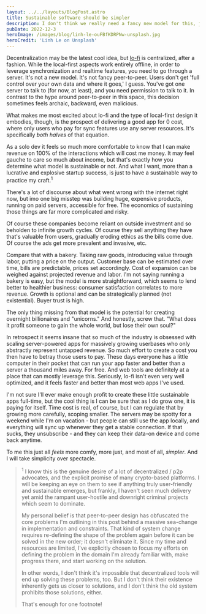 ```yaml
---
layout: ../../layouts/BlogPost.astro
title: Sustainable software should be simpler
description: I don't think we really need a fancy new model for this, just better scope.
pubDate: 2022-12-3
heroImage: /images/blog/linh-le-ouFBfKDRPNw-unsplash.jpg
heroCredit: 'Linh Le on Unsplash'
---
```


Decentralization may be the latest cool idea, but [lo-fi](https://lo-fi.gfor.rest) is centralized, after a fashion. While the local-first aspects work entirely offline, in order to leverage synchronization and realtime features, you need to go through a server. It's not a new model. It's not fancy peer-to-peer. Users don't get 'full control over your own data and where it goes,' I guess. You've got one server to talk to (for now, at least), and you need permission to talk to it. In contrast to the hype around peer-to-peer in this space, this decision sometimes feels archaic, backward, even malicious.

What makes me most excited about lo-fi and the type of local-first design it embodies, though, is the prospect of delivering a good app for 0 cost, where only users who pay for sync features use any server resources. It's specifically _both halves_ of that equation.

As a solo dev it feels so much more comfortable to know that I can make revenue on 100% of the interactions which will cost me money. It may feel gauche to care so much about income, but that's exactly how you determine what model is sustainable or not. And what I want, more than a lucrative and explosive startup success, is just to have a sustainable way to practice my craft.<sup>1</sup>

There's a lot of discourse about what went wrong with the internet right now, but imo one big misstep was building huge, expensive products, running on paid servers, accessible for free. The economics of sustaining those things are far more complicated and risky.

Of course these companies become reliant on outside investment and so beholden to infinite growth cycles. Of course they sell anything they have that's valuable from users, gradually eroding ethics as the bills come due. Of course the ads get more prevalent and invasive, etc.

Compare that with a bakery. Taking raw goods, introducing value through labor, putting a price on the output. Customer base can be estimated over time, bills are predictable, prices set accordingly. Cost of expansion can be weighed against projected revenue and labor. I'm not saying running a bakery is easy, but the model is more straightforward, which seems to lend better to healthier business: consumer satisfaction correlates to more revenue. Growth is optional and can be strategically planned (not existential). Buyer trust is high.

The only thing missing from that model is the potential for creating overnight billionaires and "unicorns." And honestly, screw that. "What does it profit someone to gain the whole world, but lose their own soul?"

In retrospect it seems insane that so much of the industry is obsessed with scaling server-powered apps for massively growing userbases who only abstractly represent untapped revenue. So much effort to create a cost you then have to betray those users to pay. These days everyone has a little computer in their pocket that can run your app faster and better than a server a thousand miles away. For free. And web tools are definitely at a place that can mostly leverage this. Seriously, lo-fi isn't even very well optimized, and it feels faster and better than most web apps I've used.

I'm not sure I'll ever make enough profit to create these little sustainable apps full-time, but the cool thing is I can be sure that as I do grow one, it is paying for itself. Time cost is real, of course, but I can regulate that by growing more carefully, scoping smaller. The servers may be spotty for a weekend while I'm on vacation - but people can still use the app locally, and everything will sync up whenever they get a stable connection. If that sucks, they unsubscribe - and they can keep their data-on device and come back anytime.

To me this just all _feels_ more comfy, more just, and most of all, _simpler_. And I will take simplicity over spectacle.

> <sup>1</sup> I know this is the genuine desire of a lot of decentralized / p2p advocates, and the explicit promise of many crypto-based platforms. I will be keeping an eye on them to see if anything truly user-friendly and sustainable emerges, but frankly, I haven't seen much delivery yet amid the rampant user-hostile and downright criminal projects which seem to dominate.
>
> My personal belief is that peer-to-peer design has obfuscated the core problems I'm outlining in this post behind a massive sea-change in implementation and constraints. That kind of system change requires re-defining the shape of the problem again before it can be solved in the new order; it doesn't eliminate it. Since my time and resources are limited, I've explicitly chosen to focus my efforts on defining the problem in the domain I'm already familiar with, make progress there, and start working on the solution.
>
> In other words, I don't think it's impossible that decentralized tools will end up solving these problems, too. But I don't think their existence inherently gets us closer to solutions, and I don't think the old system prohibits those solutions, either.
>
> That's enough for one footnote!
